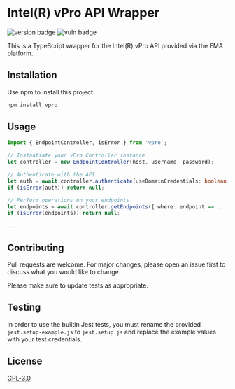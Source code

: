# Intel(R) vPro API Wrapper

![version badge](https://img.shields.io/github/package-json/v/notm1ke/vpro?color=2573bc)
![vuln badge](https://img.shields.io/snyk/vulnerabilities/github/notm1ke/vpro)

This is a TypeScript wrapper for the Intel(R) vPro API provided via the EMA platform.

## Installation

Use npm to install this project.

```bash
npm install vpro
```

## Usage

```ts
import { EndpointController, isError } from 'vpro';

// Instantiate your vPro Controller instance
let controller = new EndpointController(host, username, password);

// Authenticate with the API
let auth = await controller.authenticate(useDomainCredentials: boolean, grant_type?: 'password' | 'client_credentials');
if (isError(auth)) return null;

// Perform operations on your endpoints
let endpoints = await controller.getEndpoints({ where: endpoint => ... });
if (isError(endpoints)) return null;

...
```

## Contributing
Pull requests are welcome. For major changes, please open an issue first to discuss what you would like to change.

Please make sure to update tests as appropriate.

## Testing
In order to use the builtin Jest tests, you must rename the provided ``jest.setup-example.js`` to ``jest.setup.js`` and replace the example values with your test credentials.

## License
[GPL-3.0](https://choosealicense.com/licenses/gpl-3.0/)